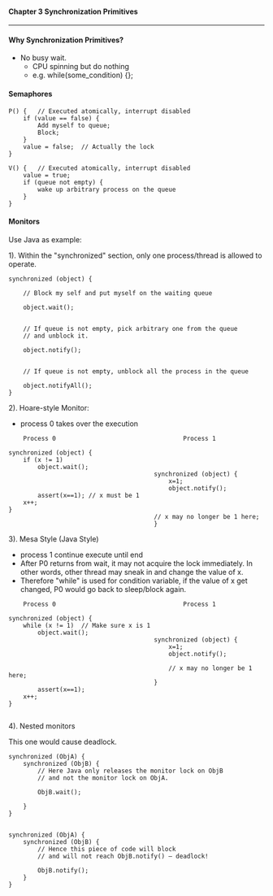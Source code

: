 #### Chapter 3 Synchronization Primitives
---
#### Why Synchronization Primitives?
- No busy wait.
	- CPU spinning but do nothing
	- e.g. while(some_condition) {};


#### Semaphores
```
P() {	// Executed atomically, interrupt disabled
	if (value == false) {
		Add myself to queue;
		Block;
	}
	value = false;	// Actually the lock
}

V() {	// Executed atomically, interrupt disabled
	value = true;
	if (queue not empty) {
		wake up arbitrary process on the queue
	}
}
```

#### Monitors

Use Java as example:


1). Within the "synchronized" section, only one process/thread is allowed to operate.

``` 
synchronized (object) {
	
	// Block my self and put myself on the waiting queue
	
	object.wait();
	
	
	// If queue is not empty, pick arbitrary one from the queue
	// and unblock it.
	
	object.notify();
	
	
	// If queue is not empty, unblock all the process in the queue
	
	object.notifyAll();
}
``` 

2). Hoare-style Monitor:

- process 0 takes over the execution

``` 
	Process 0									Process 1
	
synchronized (object) {	if (x != 1)		object.wait();
										synchronized (object) {											x=1;											object.notify();
		assert(x==1); // x must be 1	x++; }										// x may no longer be 1 here;										}
```

3). Mesa Style (Java Style)

- process 1 continue execute until end
- After P0 returns from wait, it may not acquire the lock immediately. In other words, other thread may sneak in and change the value of x.
- Therefore "while" is used for condition variable, if the value of x get changed, P0 would go back to sleep/block again.

``` 
	Process 0									Process 1
	
synchronized (object) {	while (x != 1)	// Make sure x is 1		object.wait();
										synchronized (object) {											x=1;											object.notify();
											// x may no longer be 1 here;										}
		assert(x==1);	x++; }										
```

4). Nested monitors

This one would cause deadlock.


```
synchronized (ObjA) { 	synchronized (ObjB) {		// Here Java only releases the monitor lock on ObjB 		// and not the monitor lock on ObjA.
		ObjB.wait(); 	}}synchronized (ObjA) { 	synchronized (ObjB) {
		// Hence this piece of code will block 
		// and will not reach ObjB.notify() – deadlock!
				ObjB.notify();	}}
```










